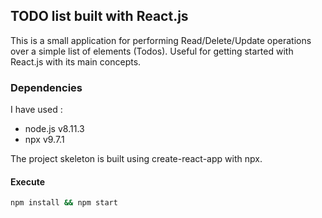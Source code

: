 ## TODO list built with React.js
 This is a small application  for performing Read/Delete/Update operations over a simple list of elements (Todos). Useful for getting started with React.js with its main concepts.

 ### Dependencies
 I have used :
 -  node.js v8.11.3
 -  npx v9.7.1

 The project skeleton is built using create-react-app with npx.

 #### Execute
 ```bash 
 npm install && npm start
 ```